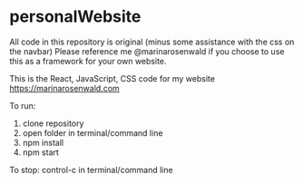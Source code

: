 # personalWebsite

All code in this repository is original (minus some assistance with the css on the navbar)
Please reference me @marinarosenwald if you choose to use this as a framework for your own website. 

This is the React, JavaScript, CSS code for my website https://marinarosenwald.com 

To run: 
1) clone repository
2) open folder in terminal/command line
3) npm install
4) npm start 

To stop: 
control-c in terminal/command line
